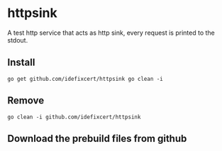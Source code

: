 # httpsink
A test http service that acts as http sink, every request is printed to the stdout.


## Install

```
go get github.com/idefixcert/httpsink go clean -i 
```

## Remove

```
go clean -i github.com/idefixcert/httpsink 
```

## Download the prebuild files from github